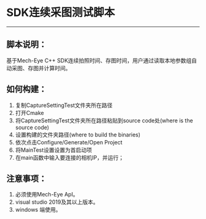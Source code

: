 # SDK连续采图测试脚本 #
----------
## 脚本说明： ##
基于Mech-Eye C++ SDK连续拍照时间、存图时间，用户通过读取本地参数组自动采图、存图并计算时间。  

## 如何构建： ##

1. 复制CaptureSettingTest文件夹所在路径
2. 打开Cmake
3. 将CaptureSettingTest文件夹所在路径粘贴到source code处(where is the source code)
4. 设置构建的文件夹路径(where to build the binaries)
5. 依次点击Configure/Generate/Open Project
6. 将MainTest设置设置为首启动项
7. 在main函数中输入要连接的相机IP，并运行；

## 注意事项： ##
1. 必须使用Mech-Eye ApI。
2. visual studio 2019及其以上版本。
3. windows 端使用。
